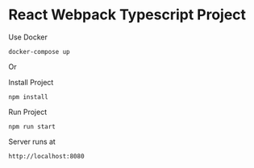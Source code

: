 # React Webpack Typescript Project

Use Docker

    docker-compose up

Or 

Install Project

    npm install

Run Project 

    npm run start

Server runs at 

    http://localhost:8080

